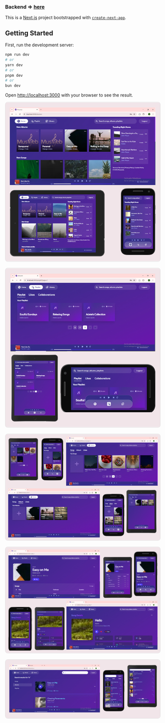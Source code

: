 ### Backend => [here](https://github.com/haetamm/open-api-music/tree/musweb/)

This is a [Next.js](https://nextjs.org) project bootstrapped with [`create-next-app`](https://nextjs.org/docs/app/api-reference/cli/create-next-app).


## Getting Started

First, run the development server:

```bash
npm run dev
# or
yarn dev
# or
pnpm dev
# or
bun dev
```

Open [http://localhost:3000](http://localhost:3000) with your browser to see the result.

<div align="center">
  <img src="screenshots/home-page.jpg" alt="Screenshot 1" style="max-width:100%; height:auto; border:1px solid #ddd; border-radius:8px;">
</div>

<br>

<div align="center">
  <img src="screenshots/playlist-page.jpg" alt="Screenshot 2" style="max-width:100%; height:auto; border:1px solid #ddd; border-radius:8px;">
</div>

<br>

<div align="center">
  <img src="screenshots/library-page.jpg" alt="Screenshot 2" style="max-width:100%; height:auto; border:1px solid #ddd; border-radius:8px;">
</div>

<br>

<div align="center">
  <img src="screenshots/detail-page.jpg" alt="Screenshot 2" style="max-width:100%; height:auto; border:1px solid #ddd; border-radius:8px;">
</div>

<br>

<div align="center">
  <img src="screenshots/search-page.jpg" alt="Screenshot 2" style="max-width:100%; height:auto; border:1px solid #ddd; border-radius:8px;">
</div>
